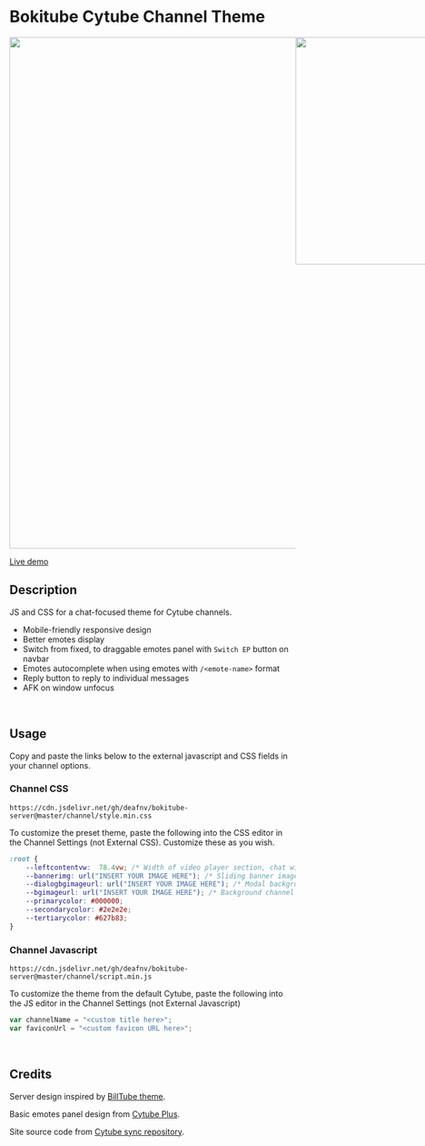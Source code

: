 # Bokitube Cytube Channel Theme

<div style="display: flex;">
    <img src="https://raw.githubusercontent.com/deafnv/bokitube-server/master/images/ss.png" width="900">
    <img src="https://raw.githubusercontent.com/deafnv/bokitube-server/master/images/ss-mobile.png" width="400">
</div>

[Live demo](https://cytu.be/r/testtheme)

## Description

JS and CSS for a chat-focused theme for Cytube channels.

- Mobile-friendly responsive design
- Better emotes display
- Switch from fixed, to draggable emotes panel with `Switch EP` button on navbar
- Emotes autocomplete when using emotes with `/<emote-name>` format
- Reply button to reply to individual messages
- AFK on window unfocus

&nbsp;

## Usage

Copy and paste the links below to the external javascript and CSS fields in your channel options.

### Channel CSS

```
https://cdn.jsdelivr.net/gh/deafnv/bokitube-server@master/channel/style.min.css
```

To customize the preset theme, paste the following into the CSS editor in the Channel Settings (not External CSS). Customize these as you wish.

``` css
:root {
    --leftcontentvw:  78.4vw; /* Width of video player section, chat will fill the rest */
    --bannerimg: url("INSERT YOUR IMAGE HERE"); /* Sliding banner image in MOTD */
    --dialogbgimageurl: url("INSERT YOUR IMAGE HERE"); /* Modal background image */
    --bgimageurl: url("INSERT YOUR IMAGE HERE"); /* Background channel image */
    --primarycolor: #000000;
    --secondarycolor: #2e2e2e;
    --tertiarycolor: #627b83;
}
```

### Channel Javascript

```
https://cdn.jsdelivr.net/gh/deafnv/bokitube-server@master/channel/script.min.js
```

To customize the theme from the default Cytube, paste the following into the JS editor in the Channel Settings (not External Javascript)

``` javascript
var channelName = "<custom title here>";
var faviconUrl = "<custom favicon URL here>";
```

&nbsp;

## Credits

Server design inspired by [BillTube theme](https://github.com/BillTube/BillTube2).

Basic emotes panel design from [Cytube Plus](https://github.com/zimny-lech/CyTube-Plus).

Site source code from [Cytube sync repository](https://github.com/calzoneman/sync).
